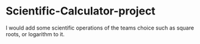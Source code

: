 # Scientific-Calculator-project
I would add some scientific operations of the teams choice such as square roots, or logarithm to it. 
